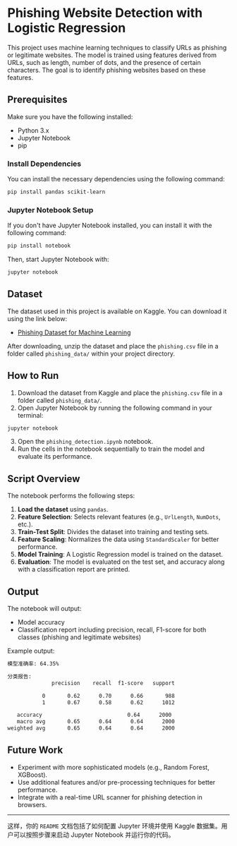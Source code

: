 # Phishing Website Detection with Logistic Regression

This project uses machine learning techniques to classify URLs as phishing or legitimate websites. The model is trained using features derived from URLs, such as length, number of dots, and the presence of certain characters. The goal is to identify phishing websites based on these features.

## Prerequisites

Make sure you have the following installed:

-   Python 3.x
-   Jupyter Notebook
-   pip

### Install Dependencies

You can install the necessary dependencies using the following command:

```bash
pip install pandas scikit-learn
```

### Jupyter Notebook Setup

If you don't have Jupyter Notebook installed, you can install it with the following command:

```bash
pip install notebook
```

Then, start Jupyter Notebook with:

```bash
jupyter notebook
```

## Dataset

The dataset used in this project is available on Kaggle. You can download it using the link below:

-   [Phishing Dataset for Machine Learning](https://www.kaggle.com/datasets/shashwatwork/phishing-dataset-for-machine-learning)

After downloading, unzip the dataset and place the `phishing.csv` file in a folder called `phishing_data/` within your project directory.

## How to Run

1. Download the dataset from Kaggle and place the `phishing.csv` file in a folder called `phishing_data/`.
2. Open Jupyter Notebook by running the following command in your terminal:

```bash
jupyter notebook
```

3. Open the `phishing_detection.ipynb` notebook.
4. Run the cells in the notebook sequentially to train the model and evaluate its performance.

## Script Overview

The notebook performs the following steps:

1. **Load the dataset** using `pandas`.
2. **Feature Selection**: Selects relevant features (e.g., `UrlLength`, `NumDots`, etc.).
3. **Train-Test Split**: Divides the dataset into training and testing sets.
4. **Feature Scaling**: Normalizes the data using `StandardScaler` for better performance.
5. **Model Training**: A Logistic Regression model is trained on the dataset.
6. **Evaluation**: The model is evaluated on the test set, and accuracy along with a classification report are printed.

## Output

The notebook will output:

-   Model accuracy
-   Classification report including precision, recall, F1-score for both classes (phishing and legitimate websites)

Example output:

```bash
模型准确率: 64.35%

分类报告:
              precision    recall  f1-score   support

           0       0.62      0.70      0.66       988
           1       0.67      0.58      0.62      1012

   accuracy                           0.64      2000
   macro avg       0.65      0.64      0.64      2000
weighted avg       0.65      0.64      0.64      2000
```

## Future Work

-   Experiment with more sophisticated models (e.g., Random Forest, XGBoost).
-   Use additional features and/or pre-processing techniques for better performance.
-   Integrate with a real-time URL scanner for phishing detection in browsers.

---

这样，你的 `README` 文档包括了如何配置 Jupyter 环境并使用 Kaggle 数据集。用户可以按照步骤来启动 Jupyter Notebook 并运行你的代码。
